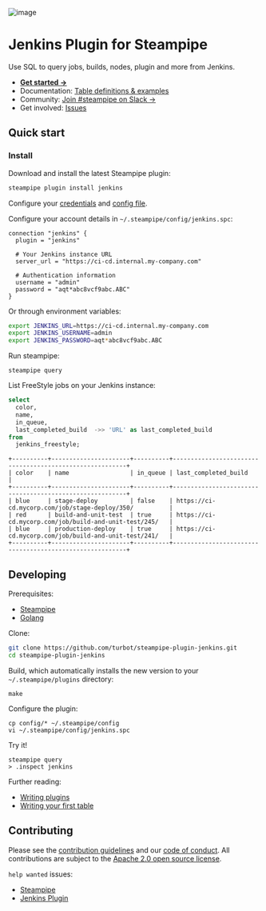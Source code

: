 ![image](https://hub.steampipe.io/images/plugins/turbot/jenkins-social-graphic.png)

# Jenkins Plugin for Steampipe

Use SQL to query jobs, builds, nodes, plugin and more from Jenkins.

- **[Get started →](https://hub.steampipe.io/plugins/turbot/jenkins)**
- Documentation: [Table definitions & examples](https://hub.steampipe.io/plugins/turbot/jenkins/tables)
- Community: [Join #steampipe on Slack →](https://turbot.com/community/join)
- Get involved: [Issues](https://github.com/turbot/steampipe-plugin-jenkins/issues)

## Quick start

### Install

Download and install the latest Steampipe plugin:

```bash
steampipe plugin install jenkins
```

Configure your [credentials](https://hub.steampipe.io/plugins/turbot/jenkins#credentials) and [config file](https://hub.steampipe.io/plugins/turbot/jenkins#configuration).

Configure your account details in `~/.steampipe/config/jenkins.spc`:

```hcl
connection "jenkins" {
  plugin = "jenkins"

  # Your Jenkins instance URL
  server_url = "https://ci-cd.internal.my-company.com"

  # Authentication information
  username = "admin"
  password = "aqt*abc8vcf9abc.ABC"
}
```

Or through environment variables:

```sh
export JENKINS_URL=https://ci-cd.internal.my-company.com
export JENKINS_USERNAME=admin
export JENKINS_PASSWORD=aqt*abc8vcf9abc.ABC
```

Run steampipe:

```shell
steampipe query
```

List FreeStyle jobs on your Jenkins instance:

```sql
select
  color,
  name,
  in_queue,
  last_completed_build  ->> 'URL' as last_completed_build
from
  jenkins_freestyle;
```

```
+----------+----------------------+----------+---------------------------------------------------------+
| color    | name                 | in_queue | last_completed_build                                    |
+----------+----------------------+----------+---------------------------------------------------------+
| blue     | stage-deploy         | false    | https://ci-cd.mycorp.com/job/stage-deploy/350/          |
| red      | build-and-unit-test  | true     | https://ci-cd.mycorp.com/job/build-and-unit-test/245/   |
| blue     | production-deploy    | true     | https://ci-cd.mycorp.com/job/build-and-unit-test/241/   |
+----------+----------------------+----------+---------------------------------------------------------+
```

## Developing

Prerequisites:

- [Steampipe](https://steampipe.io/downloads)
- [Golang](https://golang.org/doc/install)

Clone:

```sh
git clone https://github.com/turbot/steampipe-plugin-jenkins.git
cd steampipe-plugin-jenkins
```

Build, which automatically installs the new version to your `~/.steampipe/plugins` directory:

```
make
```

Configure the plugin:

```
cp config/* ~/.steampipe/config
vi ~/.steampipe/config/jenkins.spc
```

Try it!

```
steampipe query
> .inspect jenkins
```

Further reading:

- [Writing plugins](https://steampipe.io/docs/develop/writing-plugins)
- [Writing your first table](https://steampipe.io/docs/develop/writing-your-first-table)

## Contributing

Please see the [contribution guidelines](https://github.com/turbot/steampipe/blob/main/CONTRIBUTING.md) and our [code of conduct](https://github.com/turbot/steampipe/blob/main/CODE_OF_CONDUCT.md). All contributions are subject to the [Apache 2.0 open source license](https://github.com/turbot/steampipe-plugin-jenkins/blob/main/LICENSE).

`help wanted` issues:

- [Steampipe](https://github.com/turbot/steampipe/labels/help%20wanted)
- [Jenkins Plugin](https://github.com/turbot/steampipe-plugin-jenkins/labels/help%20wanted)
